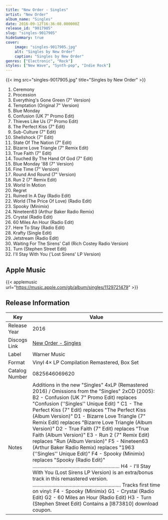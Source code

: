 ```yaml
---
title: "New Order - Singles"
artist: "New Order"
album_name: "Singles"
date: 2016-09-12T16:36:08.000000Z
release_id: "9017905"
slug: "singles-9017905"
hideSummary: true
cover:
    image: "singles-9017905.jpg"
    alt: "Singles by New Order"
    caption: "Singles by New Order"
genres: ["Electronic", "Rock"]
styles: ["New Wave", "Synth-pop", "Indie Rock"]
---
```


{{< img src="singles-9017905.jpg" title="Singles by New Order" >}}

<!-- section break -->

1. Ceremony 
2. Procession 
3. Everything's Gone Green (7" Version)
4. Temptation (Original 7" Version)
5. Blue Monday 
6. Confusion (UK 7" Promo Edit)
7. Thieves Like Us (7" Promo Edit)
8. The Perfect Kiss (7" Edit)
9. Sub-Culture (7" Edit)
10. Shellshock (7" Edit)
11. State Of The Nation (7" Edit)
12. Bizarre Love Triangle (7" Remix Edit)
13. True Faith (7" Edit)
14. Touched By The Hand Of God (7" Edit)
15. Blue Monday '88 (7" Version)
16. Fine Time (7" Version)
17. Round And Round (7" Version)
18. Run 2 (7" Remix Edit)
19. World In Motion
20. Regret
21. Ruined In A Day (Radio Edit)
22. World (The Price Of Love) (Radio Edit)
23. Spooky (Minimix)
24. Nineteen63 (Arthur Baker Radio Remix)
25. Crystal (Radio Edit)
26. 60 Miles An Hour (Radio Edit)
27. Here To Stay (Radio Edit)
28. Krafty (Single Edit)
29. Jetstream (Radio Edit)
30. Waiting For The Sirens' Call (Rich Costey Radio Version)
31. Turn (Stephen Street Edit)
32. I'll Stay With You ('Lost Sirens' LP Version)

<!-- section break -->




## Apple Music
{{< applemusic url="https://music.apple.com/gb/album/singles/1129721479" >}}






## Release Information
|  Key           | Value                                                |
| ---------------| ---------------------------------------------------- |
| Release Year   | 2016                                   |
| Discogs Link   | [New Order - Singles](https://www.discogs.com/release/9017905-New-Order-Singles) |
| Label          | Warner Music |
| Format         | Vinyl 4× LP Compilation Remastered, Box Set |
| Catalog Number | 0825646069620 |
| Notes | Additions in the new "Singles" 4xLP (Remastered 2016) / Omissions from the "Singles" 2xCD (2005):  B2 - Confusion (UK 7" Promo Edit) replaces "Confusion (''Singles'' Unique Edit) " C1 - The Perfect Kiss (7" Edit) replaces "The Perfect Kiss (Album Version)" D1 - Bizarre Love Triangle (7" Remix Edit) replaces "Bizarre Love Triangle (Album Version)" D2 - True Faith (7" Edit) replaces "True Faith (Album Version)" E3 - Run 2 (7" Remix Edit) replaces "Run (Album Version)" F5 - Nineteen63 (Arthur Baker Radio Remix) replaces "1963 (''Singles'' Unique Edit)" F4 - Spooky (Minimix) replaces "Spooky (Radio Edit)" .................................................................  H4 - I'll Stay With You (Lost Sirens LP Version) is an extra/bonus track in this remastered version. ..................................................................  Tracks first time on vinyl:  F4 - Spooky (Minimix) G1 - Crystal (Radio Edit) G2 - 60 Miles an Hour (Radio Edit) H3 - Turn (Stephen Street Edit)  Contains a [l873810] download coupon. |